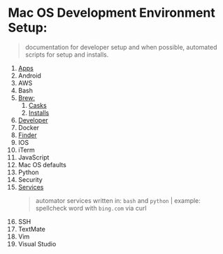 # Mac OS Development Environment Setup: #
 > documentation for developer setup and when possible, automated scripts for setup and installs.

1. [Apps](/settings/app.installs.md)
1. Android
1. AWS
1. Bash
1. [Brew: ](/brew/brew.commands.md)
	1. [Casks](/settings/brew.cask.md)
	1. [Installs](/settings/brew.install.md)
1. [Developer](/settings/developer.md)
1. Docker
1. [Finder](/settings/finder.md)
1. IOS
1. iTerm
1. JavaScript
1. Mac OS defaults 
1. Python
1. Security
1. [Services](/services/readme.md)
    > automator services written in: `bash` and `python` | example: spellcheck word with `bing.com` via curl
1. SSH
1. TextMate
1. Vim
1. Visual Studio